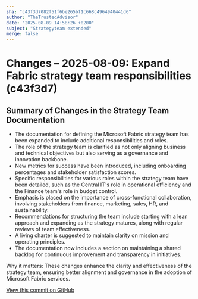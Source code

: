 ```yaml
---
sha: "c43f3d7082f51f6be265bf1c668c4964940441d6"
author: "TheTrustedAdvisor"
date: "2025-08-09 14:58:26 +0200"
subject: "Strategyteam extended"
merge: false
---
```


# Changes – 2025-08-09: Expand Fabric strategy team responsibilities (c43f3d7)

## Summary of Changes in the Strategy Team Documentation

- The documentation for defining the Microsoft Fabric strategy team has been expanded to include additional responsibilities and roles.
- The role of the strategy team is clarified as not only aligning business and technical objectives but also serving as a governance and innovation backbone.
- New metrics for success have been introduced, including onboarding percentages and stakeholder satisfaction scores.
- Specific responsibilities for various roles within the strategy team have been detailed, such as the Central IT's role in operational efficiency and the Finance team's role in budget control.
- Emphasis is placed on the importance of cross-functional collaboration, involving stakeholders from finance, marketing, sales, HR, and sustainability.
- Recommendations for structuring the team include starting with a lean approach and expanding as the strategy matures, along with regular reviews of team effectiveness.
- A living charter is suggested to maintain clarity on mission and operating principles.
- The documentation now includes a section on maintaining a shared backlog for continuous improvement and transparency in initiatives.

Why it matters: These changes enhance the clarity and effectiveness of the strategy team, ensuring better alignment and governance in the adoption of Microsoft Fabric services.

[View this commit on GitHub](https://github.com/TheTrustedAdvisor/FabricAdoptionFramework/commit/c43f3d7082f51f6be265bf1c668c4964940441d6)
